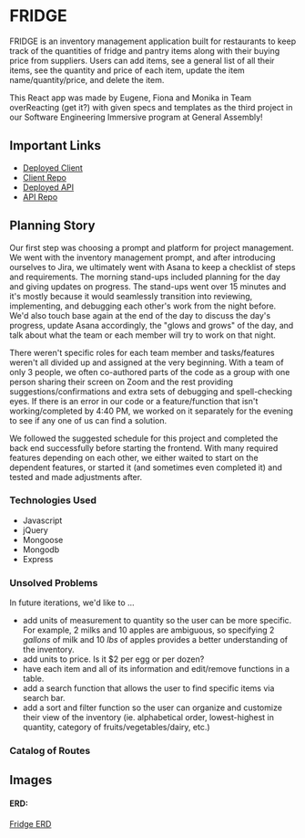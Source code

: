 # FRIDGE

FRIDGE is an inventory management application built for restaurants to keep track of the quantities of fridge and pantry items along with their buying price from suppliers. Users can add items, see a general list of all their items, see the quantity and price of each item, update the item name/quantity/price, and delete the item.

This React app was made by Eugene, Fiona and Monika in Team overReacting (get it?) with given specs and templates as the third project in our Software Engineering Immersive program at General Assembly!

## Important Links

- [Deployed Client](https://overreacting.github.io/fridge-client)
- [Client Repo](https://github.com/overReacting/fridge-client)
- [Deployed API](https://stark-falls-98169.herokuapp.com)
- [API Repo](https://github.com/overReacting/fridge-api)

## Planning Story

Our first step was choosing a prompt and platform for project management. We went with the inventory management prompt, and after introducing ourselves to Jira, we ultimately went with Asana to keep a checklist of steps and requirements. The morning stand-ups included planning for the day and giving updates on progress. The stand-ups went over 15 minutes and it's mostly because it would seamlessly transition into reviewing, implementing, and debugging each other's work from the night before. We'd also touch base again at the end of the day to discuss the day's progress, update Asana accordingly, the "glows and grows" of the day, and talk about what the team or each member will try to work on that night.

There weren't specific roles for each team member and tasks/features weren't all divided up and assigned at the very beginning. With a team of only 3 people, we often co-authored parts of the code as a group with one person sharing their screen on Zoom and the rest providing suggestions/confirmations and extra sets of debugging and spell-checking eyes. If there is an error in our code or a feature/function that isn't working/completed by 4:40 PM, we worked on it separately for the evening to see if any one of us can find a solution.

We followed the suggested schedule for this project and completed the back end successfully before starting the frontend. With many required features depending on each other, we either waited to start on the dependent features, or started it (and sometimes even completed it) and tested and made adjustments after.

### Technologies Used

- Javascript
- jQuery
- Mongoose
- Mongodb
- Express

### Unsolved Problems

In future iterations, we'd like to ...

- add units of measurement to quantity so the user can be more specific. For example, 2 milks and 10 apples are ambiguous, so specifying 2 *gallons* of milk and 10 *lbs* of apples provides a better understanding of the inventory.
- add units to price. Is it $2 per egg or per dozen?
- have each item and all of its information and edit/remove functions in a table.
- add a search function that allows the user to find specific items via search bar.
- add a sort and filter function so the user can organize and customize their view of the inventory (ie. alphabetical order, lowest-highest in quantity, category of fruits/vegetables/dairy, etc.)

### Catalog of Routes


## Images

#### ERD:
[Fridge ERD](https://i.imgur.com/VZsODo8.png)
